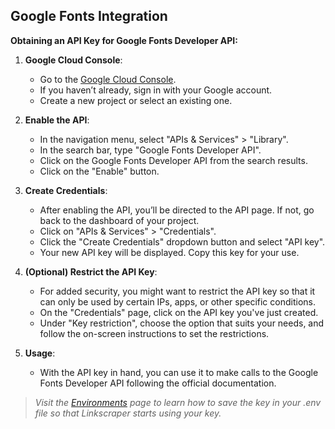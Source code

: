 ## Google Fonts Integration

**Obtaining an API Key for Google Fonts Developer API:**

1. **Google Cloud Console**:

   - Go to the [Google Cloud Console](https://console.cloud.google.com/).
   - If you haven’t already, sign in with your Google account.
   - Create a new project or select an existing one.
2. **Enable the API**:

   - In the navigation menu, select "APIs & Services" > "Library".
   - In the search bar, type "Google Fonts Developer API".
   - Click on the Google Fonts Developer API from the search results.
   - Click on the "Enable" button.
3. **Create Credentials**:

   - After enabling the API, you’ll be directed to the API page. If not, go back to the dashboard of your project.
   - Click on "APIs & Services" > "Credentials".
   - Click the "Create Credentials" dropdown button and select "API key".
   - Your new API key will be displayed. Copy this key for your use.
4. **(Optional) Restrict the API Key**:

   - For added security, you might want to restrict the API key so that it can only be used by certain IPs, apps, or other specific conditions.
   - On the "Credentials" page, click on the API key you've just created.
   - Under "Key restriction", choose the option that suits your needs, and follow the on-screen instructions to set the restrictions.
5. **Usage**:

   - With the API key in hand, you can use it to make calls to the Google Fonts Developer API following the official documentation.

> *Visit the [Environments](../../settings/env.md) page to learn how to save the key in your .env file so that Linkscraper starts using your key.*
